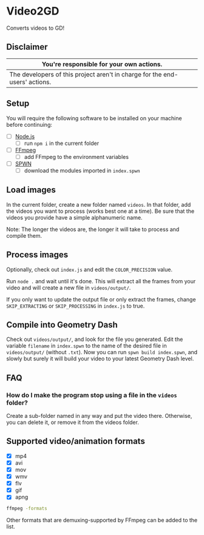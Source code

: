 # Video2GD

Converts videos to GD!

## Disclaimer

| You're responsible for your own actions.
|-
| The developers of this project aren't in charge for the end-users' actions.

## Setup

You will require the following software to be installed on your machine before continuing:

- [ ] [Node.js](<https://nodejs.org/en/download/>)
  - [ ] run `npm i` in the current folder
- [ ] [FFmpeg](<https://www.ffmpeg.org/download.html>)
  - [ ] add FFmpeg to the environment variables
- [ ] [SPWN](<https://github.com/spu7Nix/SPWN-language/releases>)
  - [ ] download the modules imported in `index.spwn`

## Load images

In the current folder, create a new folder named `videos`.
In that folder, add the videos you want to process (works best one at a time).
Be sure that the videos you provide have a simple alphanumeric name.

Note: The longer the videos are, the longer it will take to process and compile them.

## Process images

Optionally, check out `index.js` and edit the `COLOR_PRECISION` value.

Run `node .` and wait until it's done.
This will extract all the frames from your video and will create a new file in `videos/output/`.

If you only want to update the output file or only extract the frames, change `SKIP_EXTRACTING` or `SKIP_PROCESSING` in `index.js` to true.

## Compile into Geometry Dash

Check out `videos/output/`, and look for the file you generated.
Edit the variable `filename` in `index.spwn` to the name of the desired file in `videos/output/` (without `.txt`).
Now you can run `spwn build index.spwn`, and slowly but surely it will build your video to your latest Geometry Dash level.

## FAQ

### How do I make the program stop using a file in the `videos` folder?

Create a sub-folder named in any way and put the video there.
Otherwise, you can delete it, or remove it from the videos folder.

## Supported video/animation formats

- [x] mp4
- [x] avi
- [x] mov
- [x] wmv
- [x] flv
- [x] gif
- [x] apng

```cmd
ffmpeg -formats
```

Other formats that are demuxing-supported by FFmpeg can be added to the list.
